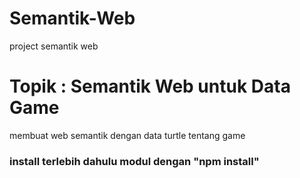 # Semantik-Web
project semantik web

# Topik : Semantik Web untuk Data Game
membuat web semantik dengan data turtle tentang game

### install terlebih dahulu modul dengan "npm install"